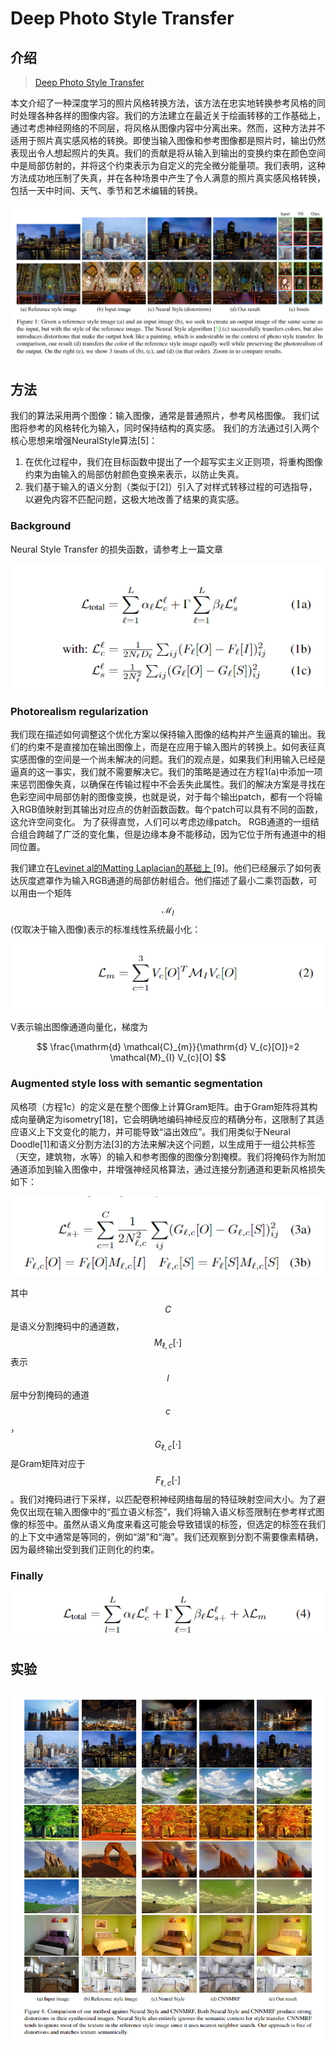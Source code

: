 # Deep Photo Style Transfer

## 介绍

> [Deep Photo Style Transfer](https://arxiv.org/pdf/1703.07511.pdf)

本文介绍了一种深度学习的照片风格转换方法，该方法在忠实地转换参考风格的同时处理各种各样的图像内容。我们的方法建立在最近关于绘画转移的工作基础上，通过考虑神经网络的不同层，将风格从图像内容中分离出来。然而，这种方法并不适用于照片真实感风格的转换。即使当输入图像和参考图像都是照片时，输出仍然表现出令人想起照片的失真。我们的贡献是将从输入到输出的变换约束在颜色空间中是局部仿射的，并将这个约束表示为自定义的完全微分能量项。我们表明，这种方法成功地压制了失真，并在各种场景中产生了令人满意的照片真实感风格转换，包括一天中时间、天气、季节和艺术编辑的转换。

![](../../.gitbook/assets/image%20%2816%29.png)

## 方法

我们的算法采用两个图像：输入图像，通常是普通照片，参考风格图像。 我们试图将参考的风格转化为输入，同时保持结构的真实感。 我们的方法通过引入两个核心思想来增强NeuralStyle算法\[5\]：

1. 在优化过程中，我们在目标函数中提出了一个超写实主义正则项，将重构图像约束为由输入的局部仿射颜色变换来表示，以防止失真。
2. 我们基于输入的语义分割（类似于\[2\]）引入了对样式转移过程的可选指导，以避免内容不匹配问题，这极大地改善了结果的真实感。

### Background

Neural Style Transfer 的损失函数，请参考上一篇文章

![](../../.gitbook/assets/image%20%287%29.png)

### Photorealism regularization

我们现在描述如何调整这个优化方案以保持输入图像的结构并产生逼真的输出。我们的约束不是直接加在输出图像上，而是在应用于输入图片的转换上。如何表征真实感图像的空间是一个尚未解决的问题。我们的观点是，如果我们利用输入已经是逼真的这一事实，我们就不需要解决它。我们的策略是通过在方程1\(a\)中添加一项来惩罚图像失真，以确保在传输过程中不会丢失此属性。我们的解决方案是寻找在色彩空间中局部仿射的图像变换，也就是说，对于每个输出patch，都有一个将输入RGB值映射到其输出对应点的仿射函数函数。每个patch可以具有不同的函数，这允许空间变化。 为了获得直觉，人们可以考虑边缘patch。 RGB通道的一组结合组合跨越了广泛的变化集，但是边缘本身不能移动，因为它位于所有通道中的相同位置。

我们建立在[Levinet al的Matting Laplacian的基础上 ](http://webee.technion.ac.il/people/anat.levin/papers/Matting-Levin-Lischinski-Weiss-CVPR06.pdf)\[9\]。他们已经展示了如何表达灰度遮罩作为输入RGB通道的局部仿射组合。他们描述了最小二乘罚函数，可以用由一个矩阵 $$\mathcal{M}_{I}$$ \(仅取决于输入图像\)表示的标准线性系统最小化：

![](../../.gitbook/assets/image%20%2861%29.png)

V表示输出图像通道向量化，梯度为

$$
\frac{\mathrm{d} \mathcal{C}_{m}}{\mathrm{d} V_{c}[O]}=2 \mathcal{M}_{I} V_{c}[O]
$$

### Augmented style loss with semantic segmentation

风格项（方程1c）的定义是在整个图像上计算Gram矩阵。由于Gram矩阵将其构成向量确定为isometry\[18\]，它会明确地编码神经反应的精确分布，这限制了其适应语义上下文变化的能力，并可能导致“溢出效应”。我们用类似于Neural Doodle\[1\]和语义分割方法\[3\]的方法来解决这个问题，以生成用于一组公共标签（天空，建筑物，水等）的输入和参考图像的图像分割掩模。我们将掩码作为附加通道添加到输入图像中，并增强神经风格算法，通过连接分割通道和更新风格损失如下：

![](../../.gitbook/assets/image%20%2876%29.png)

其中 $$C$$ 是语义分割掩码中的通道数， $$M_{\ell, c}[\cdot]$$ 表示 $$l$$ 层中分割掩码的通道 $$c$$ ， $$G_{\ell, c}[\cdot]$$ 是Gram矩阵对应于 $$F_{\ell, c}[\cdot]$$ 。我们对掩码进行下采样，以匹配卷积神经网络每层的特征映射空间大小。为了避免仅出现在输入图像中的“孤立语义标签”，我们将输入语义标签限制在参考样式图像的标签中。虽然从语义角度来看这可能会导致错误的标签，但选定的标签在我们的上下文中通常是等同的，例如“湖”和“海”。我们还观察到分割不需要像素精确，因为最终输出受到我们正则化的约束。



### Finally

![](../../.gitbook/assets/image%20%28115%29.png)

## 实验

![](../../.gitbook/assets/image%20%2875%29.png)



